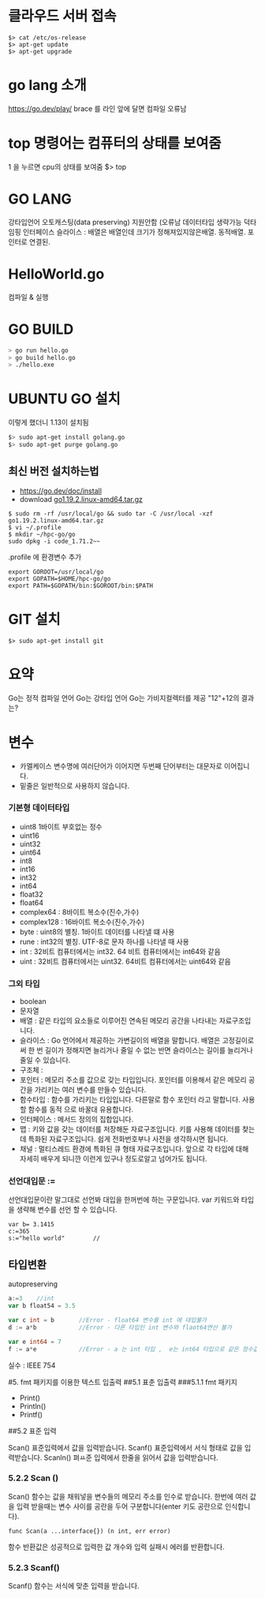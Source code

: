 # 클라우드 서버 접속
```
$> cat /etc/os-release
$> apt-get update
$> apt-get upgrade
```

# go lang 소개
https://go.dev/play/
brace 를 라인 앞에 달면 컴파일 오류남

# top 명령어는 컴퓨터의 상태를 보여줌
1 을 누르면 cpu의 상태를 보여줌
$> top


# GO LANG
강타입언어 오토캐스팅(data preserving) 지원안함 (오류남
데이터타입 생략가능
덕타임핑 인터페이스 
슬라이스 : 배열은 배열인데 크기가 정해져있지않은배열. 동적배열. 포인터로 연결된.

# HelloWorld.go
컴파일 & 실행
# GO BUILD
```sh
> go run hello.go
> go build hello.go
> ./hello.exe
```

# UBUNTU GO 설치
이렇게 했더니 1.13이 설치됨
```sh 
$> sudo apt-get install golang.go
$> sudo apt-get purge golang.go
```

## 최신 버전 설치하는법 
- https://go.dev/doc/install
- download [go1.19.2.linux-amd64.tar.gz](https://go.dev/dl/go1.19.2.linux-amd64.tar.gz)
 
```
$ sudo rm -rf /usr/local/go && sudo tar -C /usr/local -xzf go1.19.2.linux-amd64.tar.gz
$ vi ~/.profile
$ mkdir ~/hpc-go/go
sudo dpkg -i code_1.71.2~~
```
.profile 에 환경변수 추가
```
export GOROOT=/usr/local/go
export GOPATH=$HOME/hpc-go/go
export PATH=$GOPATH/bin:$GOROOT/bin:$PATH
```



# GIT 설치
```
$> sudo apt-get install git
```

# 요약
Go는 정적 컴파일 언어
Go는 강타입 언어
Go는 가비지컬렉터를 제공
"12"+12의 결과는?

# 변수
- 카멜케이스 변수명에 여러단어가 이어지면 두번째 단어부터는 대문자로 이어집니다.
- 밑줄은 일반적으로 사용하지 않습니다. 

### 기본형 데이터타입
- uint8  1바이트 부호없는 정수
- uint16
- uint32
- uint64
- int8
- int16
- int32
- int64
- float32
- float64
- complex64 :  8바이트 복소수(진수,가수)
- complex128 : 16바이트 복소수(진수,가수)
- byte :  uint8의 별칭. 1바이트 데이터를 나타낼 떄 사용
- rune : int32의 별칭. UTF-8로 문자 하나를 나타낼 때 사용
- int : 32비트 컴퓨터에서는 int32. 64 비트 컴퓨터에서는 int64와 같음
- uint : 32비트 컴퓨터에서는 uint32. 64비트 컴퓨터에서는 uint64와 같음
### 그외 타입
- boolean
- 문자열
- 배열 : 같은 타입의 요소들로 이루어진 연속된 메모리 공간을 나타내는 자료구조입니다.
- 슬라이스 : Go 언어에서 제공하는 가변길이의 배열을 말합니다. 배열은 고정길이로써 한 번 길이가 정해지면 늘리거나 줄일 수 없는 반면 슬라이스는 길이를 늘리거나 줄일 수 있습니다.
- 구조체 :
- 포인터 : 메모리 주소를 값으로 갖는 타입입니다. 포인터를 이용해서 같은 메모리 공간을 가리키는 여러 변수를 만들수 있습니다.
- 함수타입 : 함수를 가리키는 타입입니다. 다른말로 함수 포인터 라고 말합니다. 사용할 함수를 동적 으로 바꿀대 유용합니다.
- 인터페이스 : 메서드 정의의 집합입니다.
- 맵 : 키와 값을 갖는 데이터를 저장해둔 자료구조입니다. 키를 사용해 데이터를 찾는 데 특화된 자료구조입니다. 쉽게 전화번호부나 사전을 생각하시면 됩니다.
- 채널 : 멀티스레드 환경에 특화된 큐 형태 자료구조입니다. 앞으로 각 타입에 대해 자세히 배우게 되니깐 이런게 있구나 정도로알고 넘어가도 됩니다.

### 선언대입문 := 
선언대입문이란 말그대로 선언봐 대입을 한꺼번에 하는 구문입니다.  var 키워드와 타입을 생략해 변수를 선언 할 수 있습니다.
```
var b= 3.1415
c:=365
s:="hello world"        //
```


## 타입변환
autopreserving

```go
a:=3    //int
var b float54 = 3.5

var c int = b       //Error - float64 변수를 int 에 대입불가
d := a*b            //Error - 다른 타입인 int 변수와 flaot64연산 불가

var e int64 = 7 
f := a*e            //Error - a 는 int 타입 ,  e는 int64 타입으로 같은 정수값이지만 타입이 달라서 연산 불가

```

실수 : IEEE 754

#5. fmt  패키지를 이용한 텍스트 입출력
##5.1 표춘 입출력
###5.1.1 fmt 패키지
- Print()
- Println()
- Printf() 

##5.2 표준 입력

Scan() 표준입력에서 값을 입력받습니다.
Scanf() 표준입력에서 서식 형태로 값을 입력받습니다.
Scanln() 펴ㅛ준 입력에서 한줄을 읽어서 값을 입력받습니다.

### 5.2.2 Scan ()
Scan() 함수는 값을 채워넣을 변수들의 메모리 주소를 인수로 받습니다. 한번에 여러 값을 입력 받을때는 변수 사이를 공란을 두어 구분합니다(enter 키도 공란으로 인식합니다).
```
func Scan(a ...interface{}) (n int, err error)
```
함수 반환값은 성공적으로 입력한 값 개수와 입력 실패시 에러를 반환합니다.


### 5.2.3 Scanf()
Scanf() 함수는 서식에 맞춘 입력을 받습니다.

